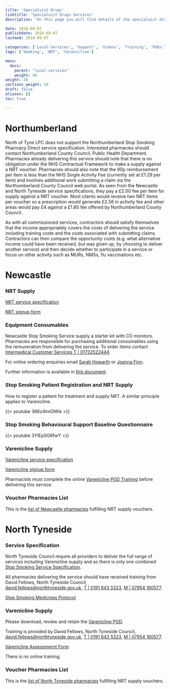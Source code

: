 ```yaml
---
title: 'Specialuist Drugs'
linktitle: 'Specialuist Drugs Services'
description: 'On this page you will find details of the specialuist drugs services commissioned in our region.'

date: 2018-09-07
publishdate: 2018-09-07
lastmod: 2018-09-07

categories: ['Local-Services', 'Support', 'Videos', 'Training', 'PGDs']
tags: ['Smoking', 'NRT', 'Varenicline']

menu:
  docs:
    parent: "local-services"
    weight: 40
weight: 40
sections_weight: 20
draft: false
aliases: []
toc: true

---
```


# Northumberland

North of Tyne LPC does not support the Northumberland Stop Smoking Pharmacy Direct service specification.  Interested pharmacies should contact Northumberland County Council, Public Health Department.  Pharmacies already delivering this service should note that there is no obligation under the NHS Contractual Framework to make a supply against a NRT voucher. Pharmacies should also note that the 90p reimbursement per item is less than the NHS Single Activity Fee (currently set at £1.29 per item) and involves additional work submitting a claim via the Northumberland County Council web portal.  As seen from the Newcastle and North Tyneside service specifications, they pay a £2.00 fee per item for supply against a NRT voucher.  Most clients would receive two NRT items per voucher so a prescription would generate £2.58 in activity fee and other areas would pay £4 against a £1.80 fee offered by Northumberland County Council.  

As with all commissioned services, contractors should satisfy themselves that the income appropriately covers the costs of delivering the service including training costs and the costs associated with submitting claims.  Contractors can then compare the opportunity costs (e.g. what alternative income could have been received, but was given up, by choosing to deliver another service) and then decide whether to participate in a service or focus on other activity such as MURs, NMSs, flu vaccinations etc.

# Newcastle

### NRT Supply

[NRT service specification](/files/Newcl-NRT-Service-Spec.pdf)

[NRT signup form](/files/Newcl-NRT-Signup.docx)

### Equipment Consumables

Newcastle Stop Smoking Service supply a starter kit with CO monitors.  Pharmacies are responsible 
for purchasing additional consumables using the remuneration from delivering the service.  To order 
items contact [Intermedical Customer Services T | 01732522444](Tel:01732522444).  

For online ordering enquiries email [Sarah Howarth](Mailto:sarah@intermedical.co.uk) or [Joanna Finn](Mailto:joanna@intermedical.co.uk).  

Further information is available in [this document](/files/Newcl-CO-Monitor-Consumables-Ordering.doc).

### Stop Smoking Patient Registration and NRT Supply

How to register a patient for treatment and supply NRT. A similar principle applies to Varenicline.

{{< youtube 366z4ImGNhk >}}

### Stop Smoking Behavioural Support Baseline Questionnaire

{{< youtube 3YIEpSG6fwY >}}

### Varenicline Supply

[Varenicline service specification](/files/Newcl-Varenicline-Service-Spec.pdf)  

[Varenicline signup form](/files/Newcl-Varenicline-Signup.pdf)  

Pharmacists must complete the online [Varenicline PGD Training](https://www.northoftynelpc.com/training/varenicline-pgd-newcl/) before delivering this service.

### Voucher Pharmacies List

This is the [list of Newcastle pharmacies](/files/Newcl-Voucher-Pharmacies.pdf) fulfilling NRT supply vouchers.

# North Tyneside

### Service Specification

North Tyneside Council require all providers to deliver the full range of services including Varenicline supply 
and so there is only one combined [Stop Smoking Service Specification](/files/NT-Stop-Smoking-Service-Spec.pdf).  

All pharmacies delivering the service should have received training from David Fellows, North Tyneside Council, 
[david.fellows@northtyneside.gov.uk](Mailto:david.fellows@northtyneside.gov.uk), 
[T | 0191 643 5323](Tel:01916435323), [M | 07954 160577](Tel:07954160577).  

[Stop Smoking Medicines Protocol](/NT-NRT-Medicine-Protocol.pdf)

### Varenicline Supply

Please download, review and retain the [Varenicline PGD](/files/Newcl-Varenicline-PGD.pdf).  

Training is provided by David Fellows, North Tyneside Council, 
[david.fellows@northtyneside.gov.uk](Mailto:david.fellows@northtyneside.gov.uk), 
[T | 0191 643 5323](Tel:01916435323), [M | 07954 160577](Tel:07954160577).  

[Varenicline Assessmernt Form](/files/NT-Varenicline-Assessment-Form.pdf)  

There is no online training.

### Voucher Pharmacies List

This is the [list of North Tyneside pharmacies](/files/NT-Voucher-Pharmacies.pdf) fulfilling NRT supply vouchers.
